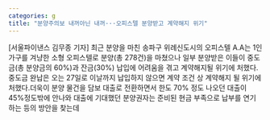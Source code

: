 ```yaml
---
categories: g
title: "분양주의보 내꺼아닌 내꺼···오피스텔 분양받고 계약해지 위기"
---
```

[서울파이낸스 김무종 기자] 최근 분양을 마친 송파구 위례신도시의 오피스텔 A.A는 1인가구를 겨냥한 소형 오피스텔로 분양(총 278건)을 마쳤으나 일부 분양받은 이들이 중도금(총 분양금의 60%)과 잔금(30%) 납입에 어려움을 겪고 계약해지될 위기에 처했다.중도금 완납은 오는 27일로 이날까지 납입하지 않으면 계약 조건 상 계약해지 될 위기에 처했다.더욱이 분양 물건을 담보 대출로 전환하면서 한도 70% 정도 나오던 대출이 45%정도밖에 안나와 대출에 기대했던 분양권자는 준비된 현금 부족으로 납부를 연기하는 등의 방안을 찾는데